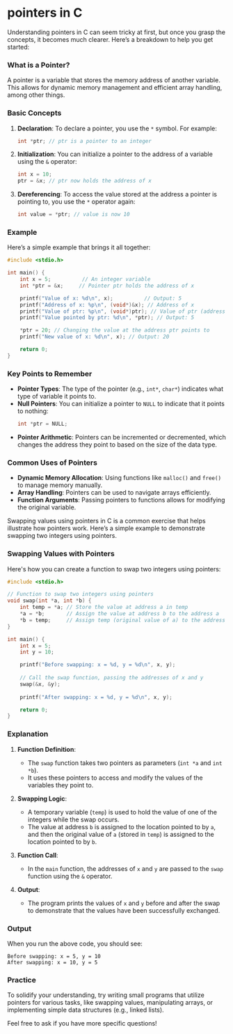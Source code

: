 # pointers in C 

Understanding pointers in C can seem tricky at first, but once you grasp the concepts, it becomes much clearer. Here’s a breakdown to help you get started:

### What is a Pointer?
A pointer is a variable that stores the memory address of another variable. This allows for dynamic memory management and efficient array handling, among other things.

### Basic Concepts

1. **Declaration**:
   To declare a pointer, you use the `*` symbol. For example:
   ```c
   int *ptr; // ptr is a pointer to an integer
   ```

2. **Initialization**:
   You can initialize a pointer to the address of a variable using the `&` operator:
   ```c
   int x = 10;
   ptr = &x; // ptr now holds the address of x
   ```

3. **Dereferencing**:
   To access the value stored at the address a pointer is pointing to, you use the `*` operator again:
   ```c
   int value = *ptr; // value is now 10
   ```

### Example
Here’s a simple example that brings it all together:

```c
#include <stdio.h>

int main() {
    int x = 5;          // An integer variable
    int *ptr = &x;     // Pointer ptr holds the address of x

    printf("Value of x: %d\n", x);          // Output: 5
    printf("Address of x: %p\n", (void*)&x); // Address of x
    printf("Value of ptr: %p\n", (void*)ptr); // Value of ptr (address of x)
    printf("Value pointed by ptr: %d\n", *ptr); // Output: 5

    *ptr = 20; // Changing the value at the address ptr points to
    printf("New value of x: %d\n", x); // Output: 20

    return 0;
}
```

### Key Points to Remember

- **Pointer Types**: The type of the pointer (e.g., `int*`, `char*`) indicates what type of variable it points to.
- **Null Pointers**: You can initialize a pointer to `NULL` to indicate that it points to nothing:
  ```c
  int *ptr = NULL;
  ```
- **Pointer Arithmetic**: Pointers can be incremented or decremented, which changes the address they point to based on the size of the data type.
  
### Common Uses of Pointers

- **Dynamic Memory Allocation**: Using functions like `malloc()` and `free()` to manage memory manually.
- **Array Handling**: Pointers can be used to navigate arrays efficiently.
- **Function Arguments**: Passing pointers to functions allows for modifying the original variable.


Swapping values using pointers in C is a common exercise that helps illustrate how pointers work. Here’s a simple example to demonstrate swapping two integers using pointers.

### Swapping Values with Pointers

Here's how you can create a function to swap two integers using pointers:

```c
#include <stdio.h>

// Function to swap two integers using pointers
void swap(int *a, int *b) {
    int temp = *a; // Store the value at address a in temp
    *a = *b;       // Assign the value at address b to the address a
    *b = temp;     // Assign temp (original value of a) to the address b
}

int main() {
    int x = 5;
    int y = 10;

    printf("Before swapping: x = %d, y = %d\n", x, y);
    
    // Call the swap function, passing the addresses of x and y
    swap(&x, &y);
    
    printf("After swapping: x = %d, y = %d\n", x, y);

    return 0;
}
```

### Explanation

1. **Function Definition**:
   - The `swap` function takes two pointers as parameters (`int *a` and `int *b`).
   - It uses these pointers to access and modify the values of the variables they point to.

2. **Swapping Logic**:
   - A temporary variable (`temp`) is used to hold the value of one of the integers while the swap occurs.
   - The value at address `b` is assigned to the location pointed to by `a`, and then the original value of `a` (stored in `temp`) is assigned to the location pointed to by `b`.

3. **Function Call**:
   - In the `main` function, the addresses of `x` and `y` are passed to the `swap` function using the `&` operator.

4. **Output**:
   - The program prints the values of `x` and `y` before and after the swap to demonstrate that the values have been successfully exchanged.

### Output
When you run the above code, you should see:
```
Before swapping: x = 5, y = 10
After swapping: x = 10, y = 5
```

### Practice
To solidify your understanding, try writing small programs that utilize pointers for various tasks, like swapping values, manipulating arrays, or implementing simple data structures (e.g., linked lists).

Feel free to ask if you have more specific questions!